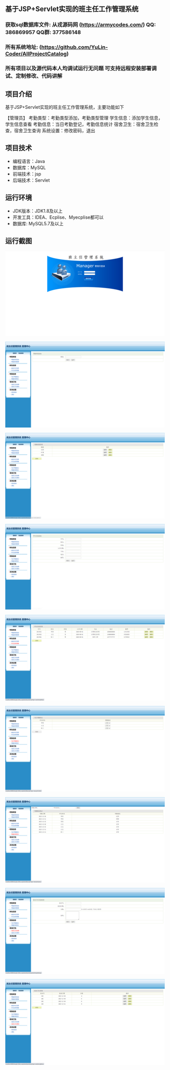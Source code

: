 ## 基于JSP+Servlet实现的班主任工作管理系统

###  获取sql数据库文件: 从戎源码网 (https://armycodes.com/) QQ: 386869957 QQ群: 377586148
###  所有系统地址: (https://github.com/YuLin-Coder/AllProjectCatalog) 
###  所有项目以及源代码本人均调试运行无问题 可支持远程安装部署调试、定制修改、代码讲解

## 项目介绍
基于JSP+Servlet实现的班主任工作管理系统，主要功能如下

【管理员】
考勤类型：考勤类型添加，考勤类型管理
学生信息：添加学生信息，学生信息查看
考勤信息：当日考勤登记，考勤信息统计
宿舍卫生：宿舍卫生检查，宿舍卫生查询
系统设置：修改密码，退出

## 项目技术
- 编程语言：Java
- 数据库：MySQL
- 前端技术：jsp
- 后端技术：Servlet

## 运行环境
- JDK版本：JDK1.8及以上
- 开发工具：IDEA、Ecplise、Myecplise都可以
- 数据库: MySQL5.7及以上

## 运行截图
![](screenshot/1.png)

![](screenshot/2.png)

![](screenshot/3.png)

![](screenshot/4.png)

![](screenshot/5.png)

![](screenshot/6.png)

![](screenshot/7.png)

![](screenshot/8.png)

![](screenshot/9.png)
